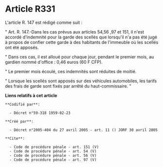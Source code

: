 # Article R331

L'article R. 147 est rédigé comme suit : 

" Art. R. 147.-Dans les cas prévus aux articles 54,56
,97 et 151, il n'est accordé d'indemnité pour la garde des scellés que lorsqu'il n'a pas été jugé à propos de confier cette
garde à des habitants de l'immeuble où les scellés ont été apposés. 

" Dans ces cas, il est alloué pour chaque jour, pendant le premier mois, au gardien nommé d'office : 0,46 euros (60 F CFP). 

" Le premier mois écoulé, ces indemnités sont réduites de moitié. 

" Lorsque les scellés sont apposés sur des véhicules automobiles, les tarifs des frais de garde sont fixés par arrêté du
haut-commissaire. "

**Liens relatifs à cet article**

	**Codifié par**:

	  - Décret n°59-318 1959-02-23

	**Créé par**:

	  - Décret n°2005-404 du 27 avril 2005 - art. 11 () JORF 30 avril 2005

	**Cite**:

	  - Code de procédure pénale - art. 151 (V)
	  - Code de procédure pénale - art. 54 (V)
	  - Code de procédure pénale - art. 56 (V)
	  - Code de procédure pénale - art. 97 (V)
